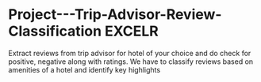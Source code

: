 # Project---Trip-Advisor-Review-Classification EXCELR
Extract reviews from trip advisor for hotel of your choice and do check for positive, negative along with ratings. We have to classify reviews based on amenities of a hotel and identify key highlights
